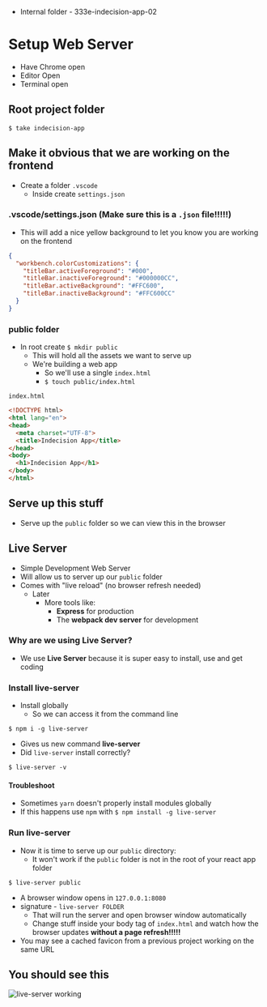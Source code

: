 * Internal folder - 333e-indecision-app-02

# Setup Web Server
* Have Chrome open
* Editor Open
* Terminal open

## Root project folder
`$ take indecision-app`

## Make it obvious that we are working on the frontend
* Create a folder `.vscode`
  - Inside create `settings.json`

### .vscode/settings.json (Make sure this is a `.json` file!!!!!)
* This will add a nice yellow background to let you know you are working on the frontend

```json
{
  "workbench.colorCustomizations": {
    "titleBar.activeForeground": "#000",
    "titleBar.inactiveForeground": "#000000CC",
    "titleBar.activeBackground": "#FFC600",
    "titleBar.inactiveBackground": "#FFC600CC"
  }
}
```

### public folder
* In root create `$ mkdir public`
    - This will hold all the assets we want to serve up
    - We're building a web app
        + So we'll use a single `index.html`
        + `$ touch public/index.html`

`index.html`

```html
<!DOCTYPE html>
<html lang="en">
<head>
  <meta charset="UTF-8">
  <title>Indecision App</title>
</head>
<body>
  <h1>Indecision App</h1>
</body>
</html>
```

## Serve up this stuff
* Serve up the `public` folder so we can view this in the browser

## Live Server
* Simple Development Web Server
* Will allow us to server up our `public` folder
* Comes with "live reload" (no browser refresh needed)
    - Later
        + More tools like:
            * **Express** for production
            * The **webpack dev server** for development

### Why are we using Live Server?
* We use **Live Server** because it is super easy to install, use and get coding

### Install live-server
* Install globally
    - So we can access it from the command line

`$ npm i -g live-server`

* Gives us new command **live-server**
* Did `live-server` install correctly?

`$ live-server -v`

#### Troubleshoot
* Sometimes `yarn` doesn't properly install modules globally
* If this happens use `npm` with `$ npm install -g live-server`

### Run live-server
* Now it is time to serve up our `public` directory:
  - It won't work if the `public` folder is not in the root of your react app folder

`$ live-server public`

* A browser window opens in `127.0.0.1:8080`
* signature - `live-server FOLDER`
    - That will run the server and open browser window automatically
    - Change stuff inside your body tag of `index.html` and watch how the browser updates **without a page refresh!!!!!**
* You may see a cached favicon from a previous project working on the same URL

## You should see this
![live-server working](https://i.imgur.com/OkSOFwL.png)

